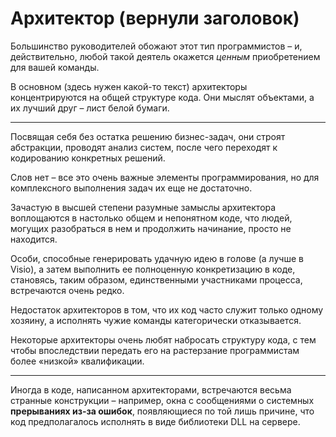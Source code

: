 # Архитектор (вернули заголовок)

Большинство руководителей обожают этот тип программистов – и,
действительно, любой такой деятель окажется _ценным_ приобретением для вашей команды.

В основном (здесь нужен какой-то текст) архитекторы концентрируются на общей структуре кода.
Они мыслят объектами, а их лучший друг – лист белой бумаги.
***
Посвящая себя без остатка решению бизнес-задач, они строят абстракции,
проводят анализ систем, после чего переходят к кодированию конкретных решений.

Слов нет – все это очень важные элементы программирования,
но для комплексного выполнения задач их еще не достаточно.

Зачастую в высшей степени разумные замыслы архитектора воплощаются в настолько общем и непонятном коде,
что людей, могущих разобраться в нем и продолжить начинание, просто не находится.

Особи, способные генерировать удачную идею в голове (а лучше в Visio),
а затем выполнить ее полноценную конкретизацию в коде, становясь, таким образом, единственными участниками процесса,
встречаются очень редко.

Недостаток архитекторов в том, что их код часто служит только одному хозяину,
а исполнять чужие команды категорически отказывается.

Некоторые архитекторы очень любят набросать структуру кода,
с тем чтобы впоследствии передать его на растерзание программистам более «низкой» квалификации.

***

Иногда в коде, написанном архитекторами, встречаются весьма странные конструкции – например,
окна с сообщениями о системных **прерываниях из-за ошибок**, появляющиеся по той лишь причине,
что код предполагалось исполнять в виде библиотеки DLL на сервере.

